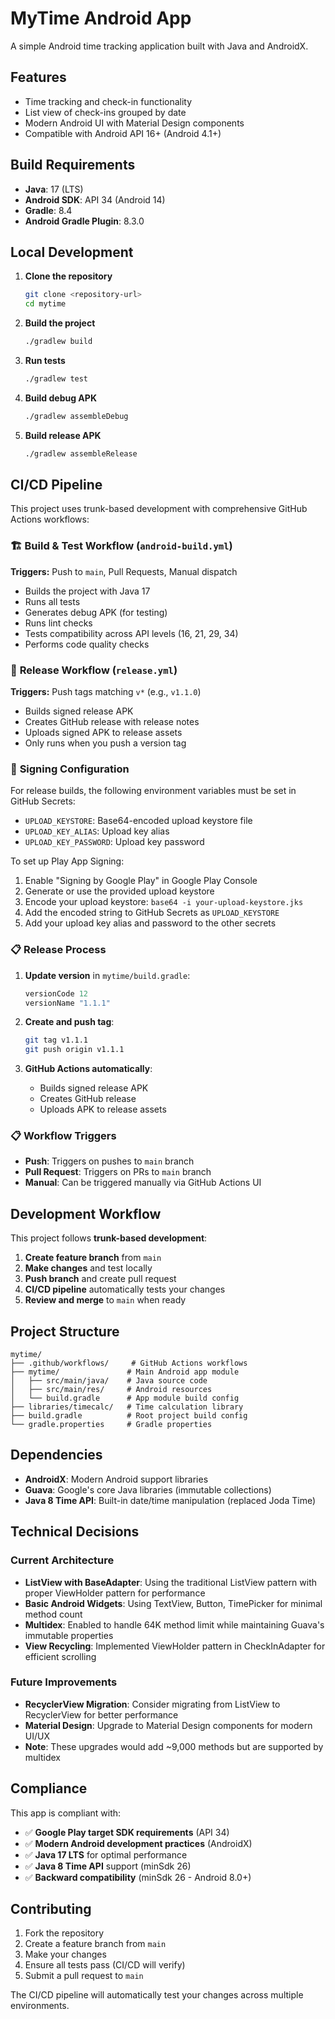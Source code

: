 # MyTime Android App

A simple Android time tracking application built with Java and AndroidX.

## Features

- Time tracking and check-in functionality
- List view of check-ins grouped by date
- Modern Android UI with Material Design components
- Compatible with Android API 16+ (Android 4.1+)

## Build Requirements

- **Java**: 17 (LTS)
- **Android SDK**: API 34 (Android 14)
- **Gradle**: 8.4
- **Android Gradle Plugin**: 8.3.0

## Local Development

1. **Clone the repository**
   ```bash
   git clone <repository-url>
   cd mytime
   ```

2. **Build the project**
   ```bash
   ./gradlew build
   ```

3. **Run tests**
   ```bash
   ./gradlew test
   ```

4. **Build debug APK**
   ```bash
   ./gradlew assembleDebug
   ```

5. **Build release APK**
   ```bash
   ./gradlew assembleRelease
   ```

## CI/CD Pipeline

This project uses trunk-based development with comprehensive GitHub Actions workflows:

### 🏗️ **Build & Test Workflow** (`android-build.yml`)

**Triggers:** Push to `main`, Pull Requests, Manual dispatch

- Builds the project with Java 17
- Runs all tests
- Generates debug APK (for testing)
- Runs lint checks
- Tests compatibility across API levels (16, 21, 29, 34)
- Performs code quality checks

### 🚀 **Release Workflow** (`release.yml`)

**Triggers:** Push tags matching `v*` (e.g., `v1.1.0`)

- Builds signed release APK
- Creates GitHub release with release notes
- Uploads signed APK to release assets
- Only runs when you push a version tag

### 🔐 **Signing Configuration**

For release builds, the following environment variables must be set in GitHub Secrets:

- `UPLOAD_KEYSTORE`: Base64-encoded upload keystore file
- `UPLOAD_KEY_ALIAS`: Upload key alias
- `UPLOAD_KEY_PASSWORD`: Upload key password

To set up Play App Signing:
1. Enable "Signing by Google Play" in Google Play Console
2. Generate or use the provided upload keystore
3. Encode your upload keystore: `base64 -i your-upload-keystore.jks`
4. Add the encoded string to GitHub Secrets as `UPLOAD_KEYSTORE`
5. Add your upload key alias and password to the other secrets

### 📋 **Release Process**

1. **Update version** in `mytime/build.gradle`:
   ```gradle
   versionCode 12
   versionName "1.1.1"
   ```

2. **Create and push tag**:
   ```bash
   git tag v1.1.1
   git push origin v1.1.1
   ```

3. **GitHub Actions automatically**:
   - Builds signed release APK
   - Creates GitHub release
   - Uploads APK to release assets

### 📋 **Workflow Triggers**

- **Push**: Triggers on pushes to `main` branch
- **Pull Request**: Triggers on PRs to `main` branch
- **Manual**: Can be triggered manually via GitHub Actions UI

## Development Workflow

This project follows **trunk-based development**:

1. **Create feature branch** from `main`
2. **Make changes** and test locally
3. **Push branch** and create pull request
4. **CI/CD pipeline** automatically tests your changes
5. **Review and merge** to `main` when ready

## Project Structure

```
mytime/
├── .github/workflows/     # GitHub Actions workflows
├── mytime/               # Main Android app module
│   ├── src/main/java/    # Java source code
│   ├── src/main/res/     # Android resources
│   └── build.gradle      # App module build config
├── libraries/timecalc/   # Time calculation library
├── build.gradle          # Root project build config
└── gradle.properties     # Gradle properties
```

## Dependencies

- **AndroidX**: Modern Android support libraries
- **Guava**: Google's core Java libraries (immutable collections)
- **Java 8 Time API**: Built-in date/time manipulation (replaced Joda Time)

## Technical Decisions

### Current Architecture
- **ListView with BaseAdapter**: Using the traditional ListView pattern with proper ViewHolder pattern for performance
- **Basic Android Widgets**: Using TextView, Button, TimePicker for minimal method count
- **Multidex**: Enabled to handle 64K method limit while maintaining Guava's immutable properties
- **View Recycling**: Implemented ViewHolder pattern in CheckInAdapter for efficient scrolling

### Future Improvements
- **RecyclerView Migration**: Consider migrating from ListView to RecyclerView for better performance
- **Material Design**: Upgrade to Material Design components for modern UI/UX
- **Note**: These upgrades would add ~9,000 methods but are supported by multidex

## Compliance

This app is compliant with:

- ✅ **Google Play target SDK requirements** (API 34)
- ✅ **Modern Android development practices** (AndroidX)
- ✅ **Java 17 LTS** for optimal performance
- ✅ **Java 8 Time API** support (minSdk 26)
- ✅ **Backward compatibility** (minSdk 26 - Android 8.0+)

## Contributing

1. Fork the repository
2. Create a feature branch from `main`
3. Make your changes
4. Ensure all tests pass (CI/CD will verify)
5. Submit a pull request to `main`

The CI/CD pipeline will automatically test your changes across multiple environments. 